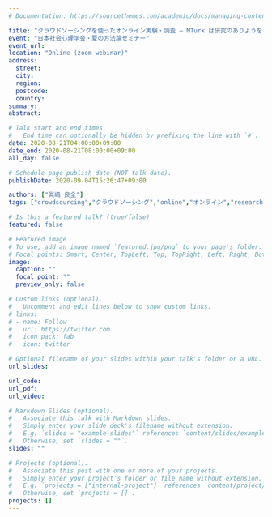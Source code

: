 ```yaml
---
# Documentation: https://sourcethemes.com/academic/docs/managing-content/

title: "クラウドソーシングを使ったオンライン実験・調査 – MTurk は研究のありようをどう変えたのか"
event: "日本社会心理学会・夏の方法論セミナー"
event_url:
location: "Online (zoom webinar)"
address:
  street:
  city:
  region:
  postcode:
  country:
summary:
abstract:

# Talk start and end times.
#   End time can optionally be hidden by prefixing the line with `#`.
date: 2020-08-21T04:00:00+09:00
date_end: 2020-08-21T08:00:00+09:00
all_day: false

# Schedule page publish date (NOT talk date).
publishDate: 2020-09-04T15:26:47+09:00

authors: ["眞嶋 良全"]
tags: ["crowdsourcing","クラウドソーシング","online","オンライン","research","研究"]

# Is this a featured talk? (true/false)
featured: false

# Featured image
# To use, add an image named `featured.jpg/png` to your page's folder. 
# Focal points: Smart, Center, TopLeft, Top, TopRight, Left, Right, BottomLeft, Bottom, BottomRight.
image:
  caption: ""
  focal_point: ""
  preview_only: false

# Custom links (optional).
#   Uncomment and edit lines below to show custom links.
# links:
# - name: Follow
#   url: https://twitter.com
#   icon_pack: fab
#   icon: twitter

# Optional filename of your slides within your talk's folder or a URL.
url_slides:

url_code:
url_pdf:
url_video:

# Markdown Slides (optional).
#   Associate this talk with Markdown slides.
#   Simply enter your slide deck's filename without extension.
#   E.g. `slides = "example-slides"` references `content/slides/example-slides.md`.
#   Otherwise, set `slides = ""`.
slides: ""

# Projects (optional).
#   Associate this post with one or more of your projects.
#   Simply enter your project's folder or file name without extension.
#   E.g. `projects = ["internal-project"]` references `content/project/deep-learning/index.md`.
#   Otherwise, set `projects = []`.
projects: []
---
```

